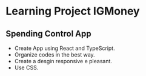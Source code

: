 # Learning Project IGMoney
## Spending Control App
- Create App using React and TypeScript.
- Organize codes in the best way.
- Create a desgin responsive e pleasant.
- Use CSS.
